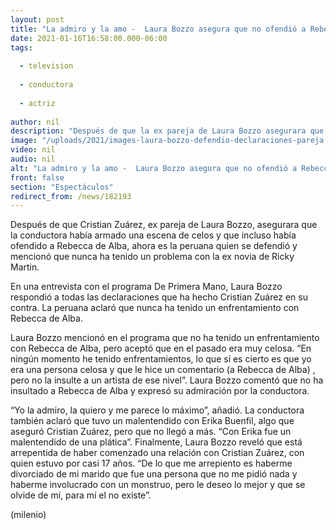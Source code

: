 ```yaml
---
layout: post
title: "La admiro y la amo -  Laura Bozzo asegura que no ofendió a Rebecca de Alba"
date: 2021-01-16T16:58:00.000-06:00
tags:
  
  - television
  
  - conductora
  
  - actriz
  
author: nil
description: "Después de que la ex pareja de Laura Bozzo asegurara que la conductora armó una escena de celos frente a Rebecca de Alba, ella se defiende. "
image: "/uploads/2021/images-laura-bozzo-defendio-declaraciones-pareja.jpg"
video: nil
audio: nil
alt: "La admiro y la amo -  Laura Bozzo asegura que no ofendió a Rebecca de Alba"
front: false
section: "Espectáculos"
redirect_from: /news/182193
---
```


Después de que Cristian Zuárez, ex pareja de Laura Bozzo, asegurara que la conductora había armado una escena de celos y que incluso había ofendido a Rebecca de Alba, ahora es la peruana quien se defendió y mencionó que nunca ha tenido un problema con la ex novia de Ricky Martin. 

En una entrevista con el programa De Primera Mano, Laura Bozzo respondió a todas las declaraciones que ha hecho Cristian Zuárez en su contra. La peruana aclaró que nunca ha tenido un enfrentamiento con Rebecca de Alba. 

Laura Bozzo mencionó en el programa que no ha tenido un enfrentamiento con Rebecca de Alba, pero aceptó que en el pasado era muy celosa. 
“En ningún momento he tenido enfrentamientos, lo que sí es cierto es que yo era una persona celosa y que le hice un comentario (a Rebecca de Alba) , pero no la insulte a un artista de ese nivel”. 
Laura Bozzo comentó que no ha insultado a Rebecca de Alba y expresó su admiración por la conductora. 

“Yo la admiro, la quiero y me parece lo máximo”, añadió. La conductora también aclaró que tuvo un malentendido con Erika Buenfil, algo que aseguró Cristian Zuárez, pero que no llegó a más. “Con Erika fue un malentendido de una plática”. Finalmente, Laura Bozzo reveló que está arrepentida de haber comenzado una relación con Cristian Zuárez, con quien estuvo por casi 17 años. “De lo que me arrepiento es haberme divorciado de mi marido que fue una persona que no me pidió nada y haberme involucrado con un monstruo, pero le deseo lo mejor y que se olvide de mí, para mí el no existe”. 

(milenio)